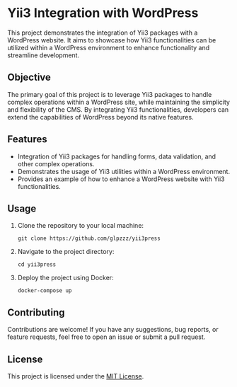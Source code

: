 # Yii3 Integration with WordPress

This project demonstrates the integration of Yii3 packages with a WordPress website. It aims to showcase how Yii3
functionalities can be utilized within a WordPress environment to enhance functionality and streamline development.

## Objective

The primary goal of this project is to leverage Yii3 packages to handle complex operations within a WordPress site,
while maintaining the simplicity and flexibility of the CMS. By integrating Yii3 functionalities, developers can extend
the capabilities of WordPress beyond its native features.

## Features

- Integration of Yii3 packages for handling forms, data validation, and other complex operations.
- Demonstrates the usage of Yii3 utilities within a WordPress environment.
- Provides an example of how to enhance a WordPress website with Yii3 functionalities.

## Usage

1. Clone the repository to your local machine:

    ```
    git clone https://github.com/glpzzz/yii3press
    ```

2. Navigate to the project directory:

    ```
    cd yii3press
    ```

3. Deploy the project using Docker:

    ```
    docker-compose up
    ```

## Contributing

Contributions are welcome! If you have any suggestions, bug reports, or feature requests, feel free to open an issue or
submit a pull request.

## License

This project is licensed under the [MIT License](LICENSE).
